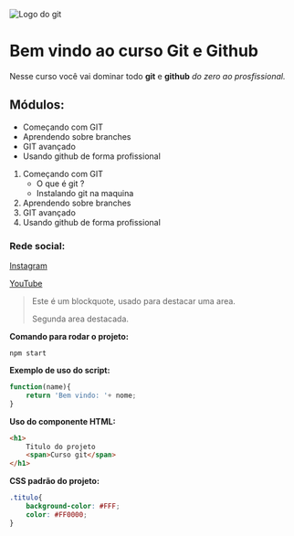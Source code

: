 ![Logo do git](https://git-scm.com/images/logo@2x.png)

# Bem vindo ao curso Git e Github
Nesse curso você vai dominar todo **git** e **github** _do zero ao prosfissional._

## Módulos:
* Começando com GIT
* Aprendendo sobre branches
* GIT avançado
* Usando github de forma profissional

1. Começando com GIT
    * O que é git ?
    * Instalando git na maquina
2. Aprendendo sobre branches
3. GIT avançado
4. Usando github de forma profissional

### Rede social:
[Instagram](https://instagram.com/sujeitoprogramador)

[YouTube](https://youtube.com/c/sujeitoprogramador)

>Este é um blockquote, usado para destacar uma area.
>
>Segunda area destacada.

**Comando para rodar o projeto:**

```
npm start
```
**Exemplo de uso do script:**
````js
function(name){
    return 'Bem vindo: '+ nome;
}
````
**Uso do componente HTML:**
````html
<h1>
    Titulo do projeto
    <span>Curso git</span>
</h1>    
````
**CSS padrão do projeto:**
````css
.titulo{
    background-color: #FFF;
    color: #FF0000;
}
````